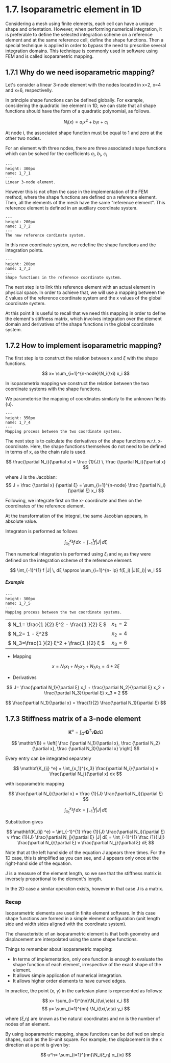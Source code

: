 # 1.7. Isoparametric element in 1D

Considering a mesh using finite elements, each cell can have a unique shape and orientation. However, when performing numerical integration, it is preferable to define the selected integration scheme on a reference element and at the same reference cell, define the shape functions.
Then a special technique is applied in order to bypass the need to prescribe several integration domains. This technique is commonly used in software using FEM and is called isoparametric mapping.

## 1.7.1 Why do we need isoparametric mapping?

Let's consider a linear 3-node element with the nodes located in x=2, x=4 and x=6, respectivelly.

In principle shape functions can be defined globally. For example, considering the quadratic line element in 1D, we can state that all shape functions should have the form of a quadratic polynomial, as follows.

$$ N_i(x)= a_ix^2 + b_ix + c_i $$

At node i, the associated shape function must be equal to 1 and zero at the other two nodes.

For an element with three nodes, there are three associated shape functions which can be solved for the coefficients $a_i$, $b_i$, $c_i$

```{figure} .././images/Chapter1/1_7_1.png
---
height: 300px
name: 1_7_1
---
Linear 3-node element.
```


However this is not often the case in the implementation of the FEM method, where the shape functions are defined on a reference element. Then, all the elements of the mesh have the same "reference element". This reference element is defined in an auxiliary coordinate system.

```{figure} .././images/Chapter1/1_7_2.png
---
height: 200px
name: 1_7_2
---
The new reference cordinate system.
```

In this new coordinate system, we redefine the shape functions and the integration points.

```{figure} .././images/Chapter1/1_7_3.png
---
height: 200px
name: 1_7_3
---
Shape functions in the reference coordinate system.
```

The next step is to link this reference element with an actual element in physical space. In order to achieve that, we will use a mapping between the $ξ$ values of the reference coordinate system and the x values of the global coordinate system.

At this point it is useful to recall that we need this mapping in order to define the element's stiffness matrix, which involves integration over the element domain and derivatives of the shape functions in the global coordinate system.

## 1.7.2 How to implement isoparametric mapping?

The first step is to construct the relation between x and $ξ$ with the shape functions.

$$ x= \sum_{i=1}^{n-node}\N_i(\xi) x_i $$

In isoparametrix mapping we construct the relation between the two coordinate systems with the shape functions.

We parameterise the mapping of coordinates similarly to the unknown fields {u}.

```{figure} .././images/Chapter1/1_7_4.png
---
height: 350px
name: 1_7_4
---
Mapping process between the two coordinate systems.
```

The next step is to calculate the derivatives of the shape functions w.r.t. x- coordinate. Here, the shape functions themselves do not need to be defined in terms of x, as the chain rule is used.

$$ \frac{\partial N_i}{\partial x} = \frac {1}{J} \, \frac {\partial N_i}{\partial x} $$


where  J is the Jacobian:
$$ J = \frac {\partial x} {\partial ξ}  = \sum_{i=1}^{n-node}  \frac {\partial N_i} {\partial ξ}  x_i $$

Following, we integrate first on the x- coordinate and then on the coordinates of the reference element.

At the transformation of the integral, the same Jacobian appears, in absolute value.

Integraton is performed as follows

$$ \int_{x_1}^{x_3} f \, dx = \int_{-1}^{1} f |J| \, dξ$$

Then numerical integration is performed using $ξ_i$ and $w_i$ as they were defined on the integration scheme of the reference element.

$$ \int_{-1}^{1} f |J| \, dξ \approx \sum_{i=1}^{n- ip} f(ξ_i)  |J(ξ_i)| w_i $$



##### Example 

```{figure} .././images/Chapter1/1_7_5.png
---
height: 300px
name: 1_7_5
---
Mapping process between the two coordinate systems.
```


| | | 
| --- | --- |
|$  N_1= \frac{1 }{2} ξ^2 - \frac{1 }{2} ξ  $| $x_1=2$|
|$  N_2= 1 - ξ^2$ | $x_2=4$|
|$  N_3=\frac{1 }{2} ξ^2 + \frac{1 }{2} ξ $ | $x_3=6$|

- Mapping 
  
$$ x= N_1 x_1 + N_2 x_2 +N_3 x_3 = 4+2ξ $$

- Derivatives
  
$$  J= \frac{\partial N_1}{\partial ξ}   x_1 +  \frac{\partial N_2}{\partial ξ}   x_2    + \frac{\partial N_3}{\partial ξ}   x_3  = 2    $$


$$  \frac{\partial N_1}{\partial x} = \frac{1}{2} \frac{\partial N_1}{\partial ξ} $$

## 1.7.3 Stiffness matrix of a 3-node element

$$ \mathbf{K}^e = \int_{Ω^e} \mathbf{B}^T ν \mathbf{B} dΩ   $$

$$ \mathbf{B} = \left[  \frac {\partial N_1}{\partial x}, \frac {\partial N_2}{\partial x}, \frac {\partial N_3}{\partial x} \right] $$ 

Every entry can be integrated separately 

$$ \mathbf{K_{ij} ^e} = \int_{x_1}^{x_3} \frac{\partial N_i}{\partial x} ν  \frac{\partial N_j}{\partial x} dx $$

with isoparametric mapping 

$$ \frac{\partial N_i}{\partial x} = \frac {1}{J} \frac{\partial N_i}{\partial ξ} $$

$$ \int_{x_1}^{x_3} f \, dx = \int_{-1}^{1} f |J| \, dξ$$

Substitution gives 


$$ \mathbf{K_{ij} ^e} = \int_{-1}^{1} \frac {1}{J} \frac{\partial N_i}{\partial ξ} ν \frac {1}{J} \frac{\partial N_j}{\partial ξ} |J| dξ =  \int_{-1}^{1} \frac {1}{|J|} \frac{\partial N_i}{\partial ξ} ν  \frac{\partial N_j}{\partial ξ} dξ $$


Note that at the left hand side of the equation J appears three times. For the 1D case, this is simplified as you can see, and J appears only once at the right-hand side of the equation. 

J is a measure of the element length, so we see that the stiffness matrix is inversely proportional to the element's length.

In the 2D case a similar operation exists, however in that case J is a matrix.

### Recap

Isoparametric elements are used in finite element software. In this case shape functions are formed in a simple element configuration (unit length side and width sides aligned with the coordinate system). 

The characteristic of an isoparametric element is that both geometry and displacement are interpolated using the same shape functions.

Things to remember about isoparametric mapping:

- In terms of implementation, only one function is enough to evaluate the shape function of each element, irrespective of the exact shape of the element. 
- It allows simple application of numerical integration.
- It allows higher order elements to have curved edges.

In practice, the point (x, y) in the cartesian plane is represented as follows:

$$ x= \sum_{i=1}^{nn}\N_i(\xi,\eta) x_i $$
$$ y= \sum_{i=1}^{nn} \N_i(\xi,\eta) y_i $$

where (ξ,η) are known as the natural coordinates and nn is the number of nodes of an element.

By using isoparametric mapping, shape functions can be defined on simple shapes, such as the bi-unit square. For example, the displacement  in the x direction at a point is given by:

$$ u^h= \sum_{i=1}^{nn}\N_i(ξ,η) α_{ix} $$



